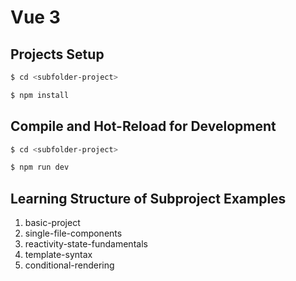 # Vue 3

## Projects Setup

```sh
$ cd <subfolder-project>

$ npm install
```

## Compile and Hot-Reload for Development

```sh
$ cd <subfolder-project>

$ npm run dev
```

## Learning Structure of Subproject Examples

1. basic-project
2. single-file-components
3. reactivity-state-fundamentals
4. template-syntax
5. conditional-rendering